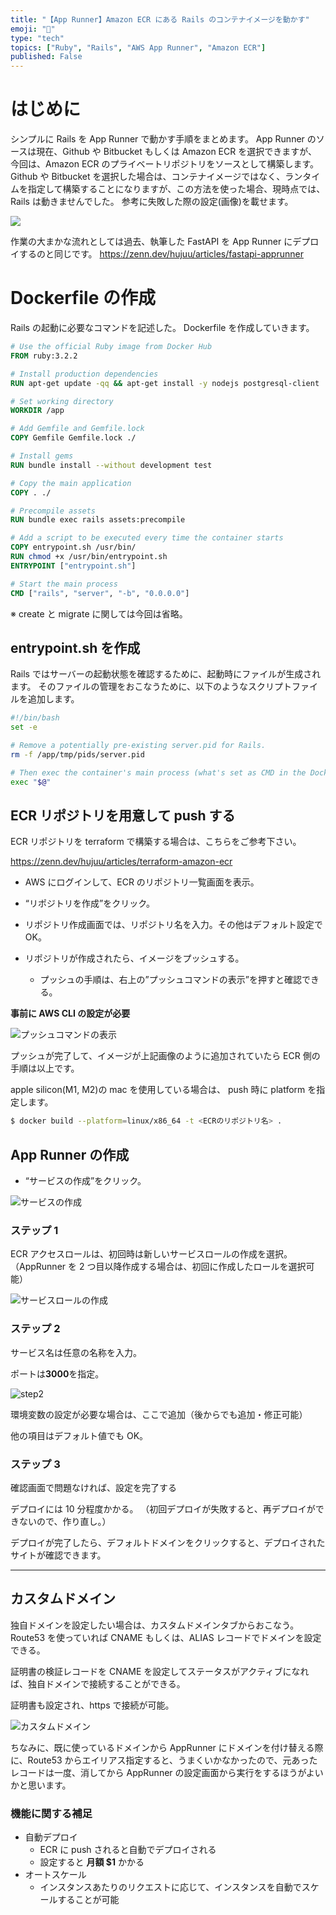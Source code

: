 ```yaml
---
title: "【App Runner】Amazon ECR にある Rails のコンテナイメージを動かす"
emoji: "🍤"
type: "tech"
topics: ["Ruby", "Rails", "AWS App Runner", "Amazon ECR"]
published: False
---
```


# はじめに

シンプルに Rails を App Runner で動かす手順をまとめます。
App Runner のソースは現在、Github や Bitbucket もしくは Amazon ECR を選択できますが、
今回は、Amazon ECR のプライベートリポジトリをソースとして構築します。
Github や Bitbucket を選択した場合は、コンテナイメージではなく、ランタイムを指定して構築することになりますが、この方法を使った場合、現時点では、Rails は動きませんでした。
参考に失敗した際の設定(画像)を載せます。

![](https://storage.googleapis.com/zenn-user-upload/237629227ea0-20240802.png)

作業の大まかな流れとしては過去、執筆した FastAPI を App Runner にデプロイするのと同じです。
https://zenn.dev/hujuu/articles/fastapi-apprunner

# Dockerfile の作成

Rails の起動に必要なコマンドを記述した。
Dockerfile を作成していきます。

```Dockerfile
# Use the official Ruby image from Docker Hub
FROM ruby:3.2.2

# Install production dependencies
RUN apt-get update -qq && apt-get install -y nodejs postgresql-client

# Set working directory
WORKDIR /app

# Add Gemfile and Gemfile.lock
COPY Gemfile Gemfile.lock ./

# Install gems
RUN bundle install --without development test

# Copy the main application
COPY . ./

# Precompile assets
RUN bundle exec rails assets:precompile

# Add a script to be executed every time the container starts
COPY entrypoint.sh /usr/bin/
RUN chmod +x /usr/bin/entrypoint.sh
ENTRYPOINT ["entrypoint.sh"]

# Start the main process
CMD ["rails", "server", "-b", "0.0.0.0"]
```

※ create と migrate に関しては今回は省略。

## entrypoint.sh を作成

Rails ではサーバーの起動状態を確認するために、起動時にファイルが生成されます。
そのファイルの管理をおこなうために、以下のようなスクリプトファイルを追加します。

```entrypoint.sh
#!/bin/bash
set -e

# Remove a potentially pre-existing server.pid for Rails.
rm -f /app/tmp/pids/server.pid

# Then exec the container's main process (what's set as CMD in the Dockerfile).
exec "$@"
```

## ECR リポジトリを用意して push する

ECR リポジトリを terraform で構築する場合は、こちらをご参考下さい。

https://zenn.dev/hujuu/articles/terraform-amazon-ecr

- AWS にログインして、ECR のリポジトリ一覧画面を表示。
- “リポジトリを作成”をクリック。

- リポジトリ作成画面では、リポジトリ名を入力。その他はデフォルト設定で OK。

- リポジトリが作成されたら、イメージをプッシュする。
  - プッシュの手順は、右上の”プッシュコマンドの表示”を押すと確認できる。

**事前に AWS CLI の設定が必要**

![プッシュコマンドの表示](https://storage.googleapis.com/zenn-user-upload/e5bcece64f2c-20230224.png)

プッシュが完了して、イメージが上記画像のように追加されていたら ECR 側の手順は以上です。

apple silicon(M1, M2)の mac を使用している場合は、
push 時に platform を指定します。

```bash
$ docker build --platform=linux/x86_64 -t <ECRのリポジトリ名> .
```

## App Runner の作成

- “サービスの作成”をクリック。

![サービスの作成](https://storage.googleapis.com/zenn-user-upload/22e906ae259b-20230224.png)

### ステップ 1

ECR アクセスロールは、初回時は新しいサービスロールの作成を選択。（AppRunner を 2 つ目以降作成する場合は、初回に作成したロールを選択可能）

![サービスロールの作成](https://storage.googleapis.com/zenn-user-upload/d27f0dc71a37-20230224.png)

### ステップ 2

サービス名は任意の名称を入力。

ポートは**3000**を指定。

![step2](https://storage.googleapis.com/zenn-user-upload/4d6a5c0e541d-20230224.jpg)

環境変数の設定が必要な場合は、ここで追加（後からでも追加・修正可能）

他の項目はデフォルト値でも OK。

### ステップ 3

確認画面で問題なければ、設定を完了する

デプロイには 10 分程度かかる。
（初回デプロイが失敗すると、再デプロイができないので、作り直し。）

デプロイが完了したら、デフォルトドメインをクリックすると、デプロイされたサイトが確認できます。

---

## カスタムドメイン

独自ドメインを設定したい場合は、カスタムドメインタブからおこなう。
Route53 を使っていれば CNAME もしくは、ALIAS レコードでドメインを設定できる。

証明書の検証レコードを CNAME を設定してステータスがアクティブになれば、独自ドメインで接続することができる。

証明書も設定され、https で接続が可能。

![カスタムドメイン](https://storage.googleapis.com/zenn-user-upload/3b390e63c679-20230224.png)

ちなみに、既に使っているドメインから AppRunner にドメインを付け替える際に、Route53 からエイリアス指定すると、うまくいかなかったので、元あったレコードは一度、消してから AppRunner の設定画面から実行をするほうがよいかと思います。

### 機能に関する補足

- 自動デプロイ
  - ECR に push されると自動でデプロイされる
  - 設定すると **月額 $1** かかる
- オートスケール
  - インスタンスあたりのリクエストに応じて、インスタンスを自動でスケールすることが可能
